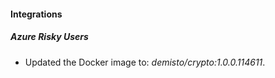 
#### Integrations

##### Azure Risky Users
- Updated the Docker image to: *demisto/crypto:1.0.0.114611*.


